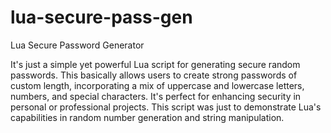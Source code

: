 # lua-secure-pass-gen
Lua Secure Password Generator

It's just a simple yet powerful Lua script for generating secure random passwords. This basically allows users to create strong passwords of custom length, incorporating a mix of uppercase and lowercase letters, numbers, and special characters. It's perfect for enhancing security in personal or professional projects. This script was just to demonstrate Lua's capabilities in random number generation and string manipulation.
